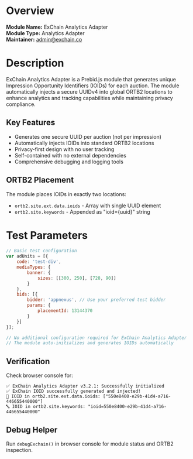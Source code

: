 # Overview

**Module Name:** ExChain Analytics Adapter  
**Module Type:** Analytics Adapter  
**Maintainer:** admin@exchain.co

# Description

ExChain Analytics Adapter is a Prebid.js module that generates unique Impression Opportunity Identifiers (IOIDs) for each auction. The module automatically injects a secure UUIDv4 into global ORTB2 locations to enhance analytics and tracking capabilities while maintaining privacy compliance.

## Key Features

- Generates one secure UUID per auction (not per impression)
- Automatically injects IOIDs into standard ORTB2 locations
- Privacy-first design with no user tracking
- Self-contained with no external dependencies
- Comprehensive debugging and logging tools

## ORTB2 Placement

The module places IOIDs in exactly two locations:
- `ortb2.site.ext.data.ioids` - Array with single UUID element
- `ortb2.site.keywords` - Appended as "ioid={uuid}" string

# Test Parameters

```javascript
// Basic test configuration
var adUnits = [{
    code: 'test-div',
    mediaTypes: {
        banner: {
            sizes: [[300, 250], [728, 90]]
        }
    },
    bids: [{
        bidder: 'appnexus', // Use your preferred test bidder
        params: {
            placementId: 13144370
        }
    }]
}];

// No additional configuration required for ExChain Analytics Adapter
// The module auto-initializes and generates IOIDs automatically
```

## Verification

Check browser console for:
```
✅ ExChain Analytics Adapter v3.2.1: Successfully initialized
✅ ExChain IOID successfully generated and injected!
📍 IOID in ortb2.site.ext.data.ioids: ["550e8400-e29b-41d4-a716-446655440000"]
🔤 IOID in ortb2.site.keywords: "ioid=550e8400-e29b-41d4-a716-446655440000"
```

## Debug Helper

Run `debugExchain()` in browser console for module status and ORTB2 inspection. 